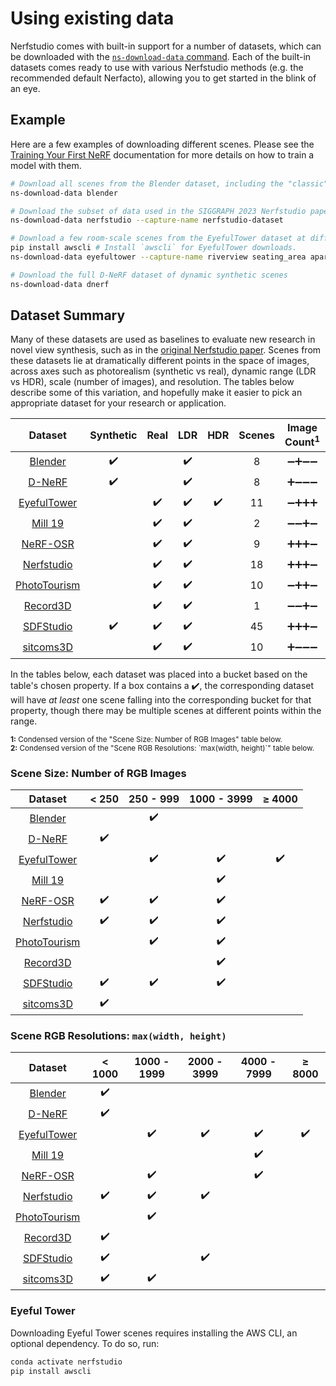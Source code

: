 # Using existing data

Nerfstudio comes with built-in support for a number of datasets, which can be downloaded with the [`ns-download-data` command][cli]. Each of the built-in datasets comes ready to use with various Nerfstudio methods (e.g. the recommended default Nerfacto), allowing you to get started in the blink of an eye.

[cli]: https://docs.nerf.studio/reference/cli/ns_download_data.html
[paper]: https://arxiv.org/pdf/2302.04264.pdf

## Example

Here are a few examples of downloading different scenes. Please see the [Training Your First NeRF](first_nerf.md) documentation for more details on how to train a model with them.

```bash
# Download all scenes from the Blender dataset, including the "classic" Lego model
ns-download-data blender

# Download the subset of data used in the SIGGRAPH 2023 Nerfstudio paper
ns-download-data nerfstudio --capture-name nerfstudio-dataset

# Download a few room-scale scenes from the EyefulTower dataset at different resolutions
pip install awscli # Install `awscli` for EyefulTower downloads.
ns-download-data eyefultower --capture-name riverview seating_area apartment --resolution-name jpeg_1k jpeg_2k

# Download the full D-NeRF dataset of dynamic synthetic scenes
ns-download-data dnerf
```

## Dataset Summary

Many of these datasets are used as baselines to evaluate new research in novel view synthesis, such as in the [original Nerfstudio paper][paper]. Scenes from these datasets lie at dramatically different points in the space of images, across axes such as photorealism (synthetic vs real), dynamic range (LDR vs HDR), scale (number of images), and resolution. The tables below describe some of this variation, and hopefully make it easier to pick an appropriate dataset for your research or application.

| Dataset | Synthetic | Real | LDR | HDR | Scenes | Image Count<sup>1</sup> | Image Resolution<sup>2</sup> |
| :-: | :-: | :-: | :-: | :-: | :------: | :-: | :-: |
| [Blender][blender] | ✔️ |  | ✔️ |  | 8 | ➖➕️➖➖ | ➕️➖➖➖➖ |
| [D-NeRF][dnerf] | ✔️ |  | ✔️ |  | 8 | ➕️➖➖➖ | ➕️➖➖➖➖ |
| [EyefulTower][eyefultower] |  | ✔️ | ✔️ | ✔️ | 11 | ➖➕️➕️➕️ | ➖➕️➕️➕️➕️ |
| [Mill 19][mill19] |  | ✔️ | ✔️ |  | 2 | ➖➖➕️➖ | ➖➖➖➕️➖ |
| [NeRF-OSR][nerfosr] |  | ✔️ | ✔️ |  | 9 | ➕➕️➕️➖ | ➖➕️➖➕️➖ |
| [Nerfstudio][nerfstudio] |  | ✔️ | ✔️ |  | 18 | ➕➕️➕️➖ | ➕️➕️➕️➖➖ |
| [PhotoTourism][phototourism] |  | ✔️ | ✔️ |  | 10 | ➖➕️➕️➖ | ➖➕️➖➖➖ |
| [Record3D][record3d] |  | ✔️ | ✔️ |  | 1 | ➖➖➕️➖ | ➕️➖➖➖➖ |
| [SDFStudio][sdfstudio] | ✔️ | ✔️ | ✔️ |  | 45 | ➕️➕️➕️➖ | ➕️➖➕️➖➖ |
| [sitcoms3D][sitcoms3d] |  | ✔️ | ✔️ |  | 10 | ➕️➖➖➖ | ➕️➕️➖➖➖ |

In the tables below, each dataset was placed into a bucket based on the table's chosen property. If a box contains a ✔️, the corresponding dataset will have *at least* one scene falling into the corresponding bucket for that property, though there may be multiple scenes at different points within the range.

<sub>
<b>1:</b> Condensed version of the "Scene Size: Number of RGB Images" table below. <br>
<b>2:</b> Condensed version of the "Scene RGB Resolutions: `max(width, height)`" table below.
</sub>

### Scene Size: Number of RGB Images

| Dataset | < 250 | 250 - 999 | 1000 - 3999 | ≥ 4000 |
| :-: | :-: | :-: | :-: | :-: |
| [Blender][blender] |  | ✔️ |  |  |
| [D-NeRF][dnerf] | ✔️ |  |  |  |
| [EyefulTower][eyefultower] |  | ✔️ | ✔️ | ✔️ |
| [Mill 19][mill19] |  |  | ✔️ |  |
| [NeRF-OSR][nerfosr] | ✔️ | ✔️ | ✔️ |  |
| [Nerfstudio][nerfstudio] | ✔️ | ✔️ | ✔️ |  |
| [PhotoTourism][phototourism] |  | ✔️ | ✔️ |  |
| [Record3D][record3d] |  |  | ✔️ |  |
| [SDFStudio][sdfstudio] | ✔️ | ✔️ | ✔️ |  |
| [sitcoms3D][sitcoms3d] | ✔️ |  |  |

### Scene RGB Resolutions: `max(width, height)`

| Dataset | < 1000 | 1000 - 1999 | 2000 - 3999 | 4000 - 7999 | ≥ 8000 |
| :-: | :-: | :-: | :-: | :-: | :-: |
| [Blender][blender] | ✔️ |  |  |  |  |
| [D-NeRF][dnerf] | ✔️ |  |  |  |  |
| [EyefulTower][eyefultower] |  | ✔️ | ✔️ | ✔️ | ✔️ |
| [Mill 19][mill19] |  |  |  | ✔️ |  |
| [NeRF-OSR][nerfosr] |  | ✔️ |  | ✔️ |  |
| [Nerfstudio][nerfstudio] | ✔️ | ✔️ | ✔️ |  |  |
| [PhotoTourism][phototourism] |  | ✔️ |  |  |  |
| [Record3D][record3d] | ✔️ |  |  |  |  |
| [SDFStudio][sdfstudio] | ✔️ |  | ✔️ |  |  |
| [sitcoms3D][sitcoms3d] | ✔️ | ✔️ |  |  |  |

[blender]: https://github.com/bmild/nerf?tab=readme-ov-file#project-page--video--paper--data
[dnerf]: https://github.com/albertpumarola/D-NeRF?tab=readme-ov-file#download-dataset
[eyefultower]: https://github.com/facebookresearch/EyefulTower
[mill19]: https://github.com/cmusatyalab/mega-nerf?tab=readme-ov-file#mill-19
[nerfosr]: https://4dqv.mpi-inf.mpg.de/NeRF-OSR/
[nerfstudio]: https://github.com/nerfstudio-project/nerfstudio
[phototourism]: https://www.cs.ubc.ca/~kmyi/imw2020/data.html
[record3d]: https://record3d.app/
[sdfstudio]: https://github.com/autonomousvision/sdfstudio/blob/master/docs/sdfstudio-data.md#Existing-dataset
[sitcoms3d]: https://github.com/ethanweber/sitcoms3D/blob/master/METADATA.md

### Eyeful Tower
Downloading Eyeful Tower scenes requires installing the AWS CLI, an optional dependency. To do so, run:
```bash
conda activate nerfstudio
pip install awscli
```
